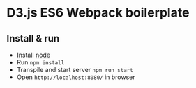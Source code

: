 # D3.js ES6 Webpack boilerplate

## Install & run

* Install [node](https://nodejs.org)
* Run `npm install`
* Transpile and start server `npm run start`
* Open `http://localhost:8080/` in browser

